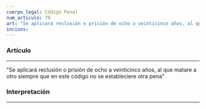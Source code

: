 ```yaml
---
cuerpo_legal: Código Penal
num_articulo: 79
art: "Se aplicará reclusión o prisión de ocho a veinticinco años, al que matare a otro siempre que en este código no se estableciere otra pena"
incisos: 
---
```

### Artículo
---
"Se aplicará reclusión o prisión de ocho a veinticinco años, al que matare a otro siempre que en este código no se estableciere otra pena"


### Interpretación
---

